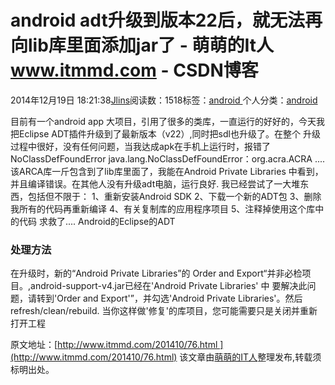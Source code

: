 
# android adt升级到版本22后，就无法再向lib库里面添加jar了 - 萌萌的It人 www.itmmd.com - CSDN博客


2014年12月19日 18:21:38[Jlins](https://me.csdn.net/dyllove98)阅读数：1518标签：[android																](https://so.csdn.net/so/search/s.do?q=android&t=blog)个人分类：[android																](https://blog.csdn.net/dyllove98/article/category/1130032)


目前有一个android app 大项目，引用了很多的类库，一直运行的好好的，今天我把Eclipse ADT插件升级到了最新版本（v22）,同时把sdl也升级了。在整个
升级过程中很好，没有任何问题，当我达成apk在手机上运行时，报错了NoClassDefFoundError
java.lang.NoClassDefFoundError：org.acra.ACRA
....
该ARCA库一斤包含到了lib库里面了，我能在Android Private Libraries 中看到，并且编译错误。在其他人没有升级adt电脑，运行良好.
我已经尝试了一大堆东西，包括但不限于：
1、重新安装Android SDK
2、下载一个新的ADT包
3、删除我所有的代码再重新编译
4、有关复制库的应用程序项目
5、注释掉使用这个库中的代码
求救了....
Android的Eclipse的ADT

### 处理方法

在升级时，新的“Android Private Libraries”的 Order and Export“并非必检项目。,android-support-v4.jar已经在'Android Private Libraries' 中
要解决此问题，请转到'Order and Export'”，并勾选'Android Private Libraries'。然后refresh/clean/rebuild.
当你这样做'修复'的库项目，您可能需要只是关闭并重新打开工程


原文地址：[http://www.itmmd.com/201410/76.html ](http://www.itmmd.com/201410/76.html)
该文章由[萌萌的IT人](http://www.itmmd.com/)整理发布,转载须标明出处。

